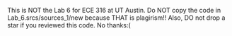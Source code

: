 This is NOT the Lab 6 for ECE 316 at UT Austin. Do NOT copy the code in Lab_6.srcs/sources_1/new because THAT is plagirism!!
Also, DO not drop a star if you reviewed this code. No thanks:(
